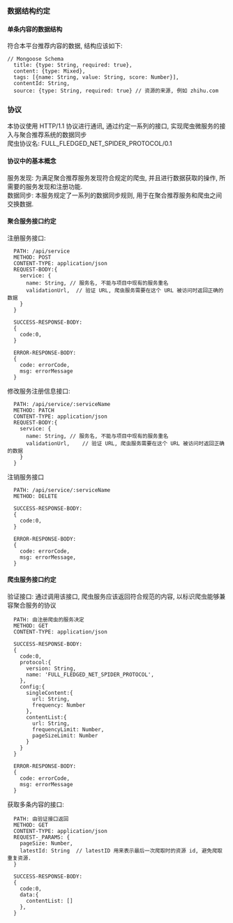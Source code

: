### 数据结构约定 ###

#### 单条内容的数据结构 ####
符合本平台推荐内容的数据, 结构应该如下: 
~~~
// Mongoose Schema
  title: {type: String, required: true},
  content: {type: Mixed},
  tags: [{name: String, value: String, score: Number}],
  contentId: String,
  source: {type: String, required: true} // 资源的来源, 例如 zhihu.com
~~~

### 协议 ###
  本协议使用 HTTP/1.1 协议进行通讯, 通过约定一系列的接口, 实现爬虫微服务的接入与聚合推荐系统的数据同步\
  爬虫协议名: FULL_FLEDGED_NET_SPIDER_PROTOCOL/0.1

#### 协议中的基本概念 ####
  服务发现: 为满足聚合推荐服务发现符合规定的爬虫, 并且进行数据获取的操作, 所需要的服务发现和注册功能.\
  数据同步: 本服务规定了一系列的数据同步规则, 用于在聚合推荐服务和爬虫之间交换数据.

#### 聚合服务接口约定 ####

注册服务接口: 
~~~ 
  PATH: /api/service 
  METHOD: POST 
  CONTENT-TYPE: application/json 
  REQUEST-BODY:{
    service: {
      name: String, // 服务名, 不能与项目中现有的服务重名
      validationUrl,  // 验证 URL, 爬虫服务需要在这个 URL 被访问时返回正确的数据
    } 
  } 

  SUCCESS-RESPONSE-BODY:
  {
    code:0, 
  } 

  ERROR-RESPONSE-BODY:
  {
    code: errorCode,
    msg: errorMessage 
  }
~~~

修改服务注册信息接口:
~~~
  PATH: /api/service/:serviceName
  METHOD: PATCH 
  CONTENT-TYPE: application/json 
  REQUEST-BODY:{
    service: {
      name: String, // 服务名, 不能与项目中现有的服务重名
      validationUrl,    // 验证 URL, 爬虫服务需要在这个 URL 被访问时返回正确的数据
    } 
  } 
~~~

注销服务接口

~~~
  PATH: /api/service/:serviceName
  METHOD: DELETE 

  SUCCESS-RESPONSE-BODY:
  { 
    code:0, 
  }

  ERROR-RESPONSE-BODY: 
  { 
    code: errorCode, 
    msg: errorMessage, 
  } 
~~~

#### 爬虫服务接口约定  ####
验证接口: 通过调用该接口, 爬虫服务应该返回符合规范的内容, 以标识爬虫能够兼容聚合服务的协议
~~~
  PATH: 由注册爬虫的服务决定
  METHOD: GET
  CONTENT-TYPE: application/json

  SUCCESS-RESPONSE-BODY:
  {
    code:0,
    protocol:{
      version: String, 
      name: 'FULL_FLEDGED_NET_SPIDER_PROTOCOL', 
    },
    config:{
      singleContent:{
        url: String,
        frequency: Number
      }, 
      contentList:{
        url: String,
        frequencyLimit: Number,
        pageSizeLimit: Number 
      } 
    } 
  } 

  ERROR-RESPONSE-BODY:
  {
    code: errorCode,
    msg: errorMessage 
  }
~~~ 

获取多条内容的接口: 
~~~
  PATH: 由验证接口返回
  METHOD: GET
  CONTENT-TYPE: application/json
  REQUEST-_PARAMS: {
    pageSize: Number, 
    latestId: String  // latestID 用来表示最后一次爬取时的资源 id, 避免爬取重复资源.
  }

  SUCCESS-RESPONSE-BODY:
  {
    code:0, 
    data:{ 
      contentList: [] 
    },
  } 
~~~
